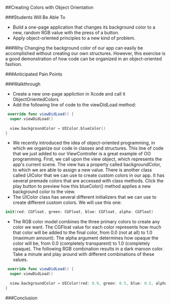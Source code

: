 ##Creating Colors with Object Orientation

###Students Will Be Able To
- Build a one-page application that changes its background color to a new, random RGB value with the press of a button.
- Apply object-oriented principles to a new kind of problem.

###Why
Changing the background color of our app can easily be accomplished without creating our own structures. However, this exercise is a good demonstration of how code can be organized in an object-oriented fashion.

###Anticipated Pain Points



###Walkthrough
- Create a new one-page appliction in Xcode and call it ObjectOrientedColors
- Add the following line of code to the viewDidLoad method:
```Swift
 override func viewDidLoad() {
  super.viewDidLoad()
  
  view.backgroundColor = UIColor.blueColor()
}
```
- We recently introduced the idea of object-oriented programming, in which we organize our code in classes and structures. This line of code that we just added to our ViewController is a great example of OO programming. First, we call upon the view object, which represents the app's current scene. The view has a property called backgroundColor, to which we are able to assign a new value. There is another class called UIColor that we can use to create custom colors in our app. It has several premade colors that are accessed with class methods. Click the play button to preview how this blueColor() method applies a new background color to the view.
- The UIColor class has several different initializers that we can use to create different custom colors. We will use this one:
```Swift
init(red: CGFloat, green: CGFloat, blue: CGFloat, alpha: CGFloat)
```
- The RGB color model combines the three primary colors to create any color we want. The CGFloat value for each color represents how much that color will be added to the final color, from 0.0 (not at all) to 1.0 (maximum amount). The alpha argument determines how opaque the color will be, from 0.0 (completely transparent) to 1.0 (completely opaque). The following RGB combination results in a dark maroon color. Take a minute and play around with different combinations of these values.
```Swift
 override func viewDidLoad() {
  super.viewDidLoad()
  
  view.backgroundColor = UIColor(red: 0.9, green: 0.5, blue: 0.5, alpha: 0.3)
}
```

###Conclusion
